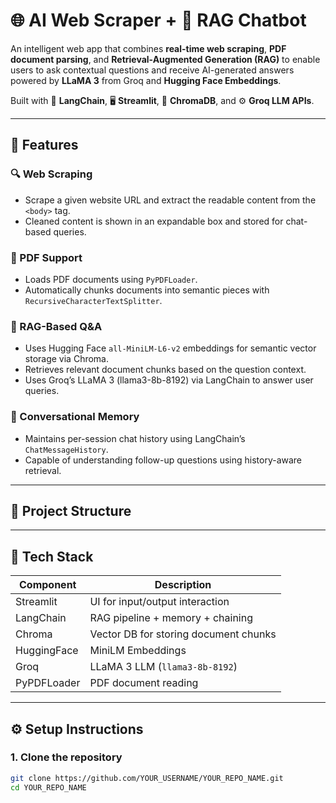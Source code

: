 # 🌐 AI Web Scraper + 🤖 RAG Chatbot

An intelligent web app that combines **real-time web scraping**, **PDF document parsing**, and **Retrieval-Augmented Generation (RAG)** to enable users to ask contextual questions and receive AI-generated answers powered by **LLaMA 3** from Groq and **Hugging Face Embeddings**.

Built with 🧠 **LangChain**, 🖥️ **Streamlit**, 📄 **ChromaDB**, and ⚙️ **Groq LLM APIs**.

---

## 📌 Features

### 🔍 Web Scraping
- Scrape a given website URL and extract the readable content from the `<body>` tag.
- Cleaned content is shown in an expandable box and stored for chat-based queries.

### 📄 PDF Support
- Loads PDF documents using `PyPDFLoader`.
- Automatically chunks documents into semantic pieces with `RecursiveCharacterTextSplitter`.

### 🧠 RAG-Based Q&A
- Uses Hugging Face `all-MiniLM-L6-v2` embeddings for semantic vector storage via Chroma.
- Retrieves relevant document chunks based on the question context.
- Uses Groq’s LLaMA 3 (llama3-8b-8192) via LangChain to answer user queries.

### 💬 Conversational Memory
- Maintains per-session chat history using LangChain’s `ChatMessageHistory`.
- Capable of understanding follow-up questions using history-aware retrieval.

---

## 📁 Project Structure


---

## 🔧 Tech Stack

| Component        | Description                              |
|------------------|------------------------------------------|
| Streamlit        | UI for input/output interaction          |
| LangChain        | RAG pipeline + memory + chaining         |
| Chroma           | Vector DB for storing document chunks    |
| HuggingFace      | MiniLM Embeddings                        |
| Groq             | LLaMA 3 LLM (`llama3-8b-8192`)           |
| PyPDFLoader      | PDF document reading                     |

---

## ⚙️ Setup Instructions

### 1. Clone the repository

```bash
git clone https://github.com/YOUR_USERNAME/YOUR_REPO_NAME.git
cd YOUR_REPO_NAME

